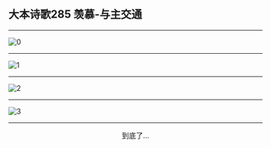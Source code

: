 
## 大本诗歌285 羡慕-与主交通
        
<div id="aplayer0"></div>

---

<img alt="0" data-original="/data/d0284/0">

---

<img alt="1" data-original="/data/d0284/1">

---

<img alt="2" data-original="/data/d0284/2">

---

<img alt="3" data-original="/data/d0284/3">

---

<p style="text-align: center">到底了...</p>

<script src="/js/dist-view.js"></script>

<script>
MAIN.id = 'd0284';
        
const ap0 = new APlayer({
    container: document.getElementById('aplayer0'),
    volume: 1,
    loop: 'none',
    preload: 'none',
    audio: [{
        name: '大本诗歌285.mp3',
        artist: '大本诗歌',
        url: 'https://res.wx.qq.com/voice/getvoice?mediaid=MzI0NTk3MDM5M18yMjQ3NDkxMDM4',
        cover: '/favicon'
    }]
});
</script>
